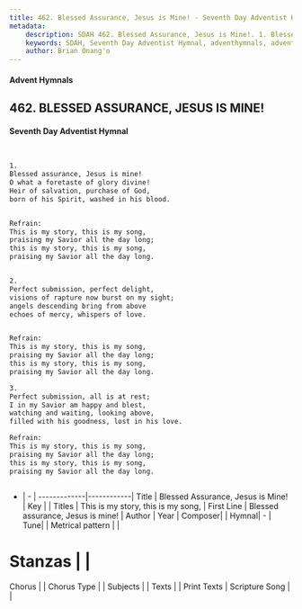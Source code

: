 ```yaml
---
title: 462. Blessed Assurance, Jesus is Mine! - Seventh Day Adventist Hymnal
metadata:
    description: SDAH 462. Blessed Assurance, Jesus is Mine!. 1. Blessed assurance, Jesus is mine! O what a foretaste of glory divine! Heir of salvation, purchase of God, born of his Spirit, washed in his blood. 
    keywords: SDAH, Seventh Day Adventist Hymnal, adventhymnals, advent hymnals, Blessed Assurance, Jesus is Mine!, Blessed assurance, Jesus is mine! ,This is my story, this is my song,
    author: Brian Onang'o
---
```


#### Advent Hymnals
## 462. BLESSED ASSURANCE, JESUS IS MINE!
#### Seventh Day Adventist Hymnal

```txt


1.
Blessed assurance, Jesus is mine!
O what a foretaste of glory divine!
Heir of salvation, purchase of God,
born of his Spirit, washed in his blood.


Refrain:
This is my story, this is my song,
praising my Savior all the day long;
this is my story, this is my song,
praising my Savior all the day long.


2.
Perfect submission, perfect delight,
visions of rapture now burst on my sight;
angels descending bring from above
echoes of mercy, whispers of love.


Refrain:
This is my story, this is my song,
praising my Savior all the day long;
this is my story, this is my song,
praising my Savior all the day long.

3.
Perfect submission, all is at rest;
I in my Savior am happy and blest,
watching and waiting, looking above,
filled with his goodness, lost in his love.

Refrain:
This is my story, this is my song,
praising my Savior all the day long;
this is my story, this is my song,
praising my Savior all the day long.



```

- |   -  |
-------------|------------|
Title | Blessed Assurance, Jesus is Mine! |
Key |  |
Titles | This is my story, this is my song, |
First Line | Blessed assurance, Jesus is mine! |
Author | 
Year | 
Composer|  |
Hymnal|  - |
Tune|  |
Metrical pattern | |
# Stanzas |  |
Chorus |  |
Chorus Type |  |
Subjects |  |
Texts |  |
Print Texts | 
Scripture Song |  |
  
